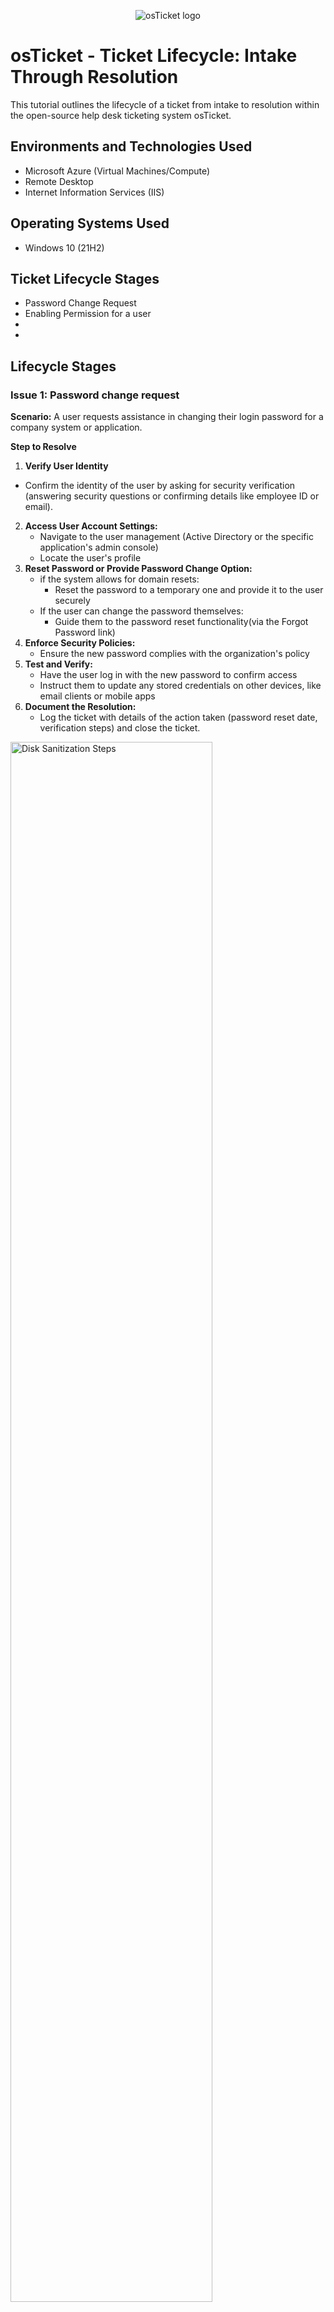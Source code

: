 <p align="center">
<img src="https://i.imgur.com/Clzj7Xs.png" alt="osTicket logo"/>
</p>

<h1>osTicket - Ticket Lifecycle: Intake Through Resolution</h1>
This tutorial outlines the lifecycle of a ticket from intake to resolution within the open-source help desk ticketing system osTicket.<br />


<h2>Environments and Technologies Used</h2>

- Microsoft Azure (Virtual Machines/Compute)
- Remote Desktop
- Internet Information Services (IIS)

<h2>Operating Systems Used </h2>

- Windows 10</b> (21H2)

<h2>Ticket Lifecycle Stages</h2>

- Password Change Request
- Enabling Permission for a user
- 
- 

<h2>Lifecycle Stages</h2>


<h3>Issue 1: Password change request</h3>

__Scenario:__ A user requests assistance in changing their login password for a company system or application.

__Step to Resolve__ 
1. __Verify User Identity__
  - Confirm the identity of the user by asking for security verification (answering security questions or confirming details like employee ID or email).
2. __Access User Account Settings:__
   - Navigate to the user management (Active Directory or the specific application's admin console)
   - Locate the user's profile
3. __Reset Password or Provide Password Change Option:__
   - if the system allows for domain resets:
        - Reset the password to a temporary one and provide it to the user securely
   - If the user can change the password themselves:
        -  Guide them to the password reset functionality(via the Forgot Password link)
4. __Enforce Security Policies:__
   - Ensure the new password complies with the organization's policy
5. __Test and Verify:__
   - Have the user log in with the new password to confirm access
   - Instruct them to update any stored credentials on other devices, like email clients or mobile apps
6. __Document the Resolution:__
   - Log the ticket with details of the action taken (password reset date, verification steps) and close the ticket.
   

<img src="https://i.imgur.com/DJmEXEB.png" height="80%" width="80%" alt="Disk Sanitization Steps"/>

<h3>Issue 2: Issues with Printer</h3>

__Scenario:__ A user reports that they are unable to connect to the office printer and cannot print any documents.

__Step to Resolve:__ 
   1. __Check Printer Status:__
      - Verify that the printer is powered on, online, and connected to the network
   2. __Verify User's Device Configuration:__
      - Check the user's device to ensure the printer is installed and set the default printer. If not, add the printer using its IP address or hostname
   3. __Run Troubleshooter:__
      - Run the printer troubleshooter on the user's device to identify and resolve common connectivity issues
   4. __Test Printing:__
      - Send a test print job to ensure the user can print successfully, If unsuccessful, escalate to the network or hardware team 


<img src="https://i.imgur.com/DJmEXEB.png" height="80%" width="80%" alt="Disk Sanitization Steps"/>

<h3>Software Installation Request</h3>

__Scenario:__ A user requests the installation of a specific software application on their workstation.

__Steps to resolve:__
1. __Validate Request:__
   - Confirm that the requested software is approved and licensed for use in the organization
2. __Check System Requirements:__
   - Ensure the user's workstation meets the software's minimum hardware and OS requirements
3. __Install Software:__
   - Deploy the software via remote tools or manual installation, depending on organizational policies
4. __Verify Functionality:__
   Launch the software and perform a quick test to confirm it works as intended. Provide the user with the necessary usage documentation


<img src="https://i.imgur.com/DJmEXEB.png" height="80%" width="80%" alt="Disk Sanitization Steps"/>
</p>
<p>
Lorem ipsum dolor sit amet, consectetur adipiscing elit, sed do eiusmod tempor incididunt ut labore et dolore magna aliqua. Ut enim ad minim veniam, quis nostrud exercitation ullamco laboris nisi ut aliquip ex ea commodo consequat. Duis aute irure dolor in reprehenderit in voluptate velit esse cillum dolore eu fugiat nulla pariatur.
</p>
<br />
